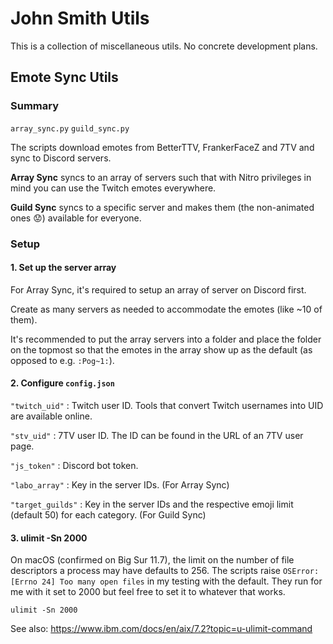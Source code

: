 # John Smith Utils

This is a collection of miscellaneous utils. No concrete development plans.

## Emote Sync Utils

### Summary

`array_sync.py` `guild_sync.py`

The scripts download emotes from BetterTTV, FrankerFaceZ and 7TV and sync to Discord servers.

**Array Sync** syncs to an array of servers such that with Nitro privileges in mind you can use the Twitch emotes everywhere.

**Guild Sync** syncs to a specific server and makes them (the non-animated ones 😟) available for everyone.

### Setup

#### 1. Set up the server array

For Array Sync, it's required to setup an array of server on Discord first. 

Create as many servers as needed to accommodate the emotes (like ~10 of them). 

It's recommended to put the array servers into a folder and place the folder on the topmost so that the emotes in the array show up as the default (as opposed to e.g. `:Pog~1:`).

#### 2. Configure `config.json`

`"twitch_uid"` : Twitch user ID. Tools that convert Twitch usernames into UID are available online.

`"stv_uid"` : 7TV user ID. The ID can be found in the URL of an 7TV user page.

`"js_token"` : Discord bot token.

`"labo_array"` : Key in the server IDs. (For Array Sync)

`"target_guilds"` : Key in the server IDs and the respective emoji limit (default 50) for each category. (For Guild Sync)

#### 3. ulimit -Sn 2000

On macOS (confirmed on Big Sur 11.7), the limit on the number of file descriptors a process may have defaults to 256. The scripts raise `OSError: [Errno 24] Too many open files` in my testing with the default. They run for me with it set to 2000 but feel free to set it to whatever that works.

`ulimit -Sn 2000`

See also: https://www.ibm.com/docs/en/aix/7.2?topic=u-ulimit-command